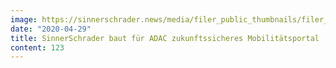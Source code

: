 ```yaml
---
image: https://sinnerschrader.news/media/filer_public_thumbnails/filer_public/8c/1c/8c1c1dcd-4692-431c-9c41-5e467c50f3c9/480px_s2_adac.png__480x288_q85_crop_subsampling-2_upscale.png
date: "2020-04-29"
title: SinnerSchrader baut für ADAC zukunftssicheres Mobilitätsportal
content: 123
---
```

